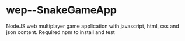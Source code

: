 # wep--SnakeGameApp
NodeJS web multiplayer game application with javascript, html, css and json content. Required npm to install and test
